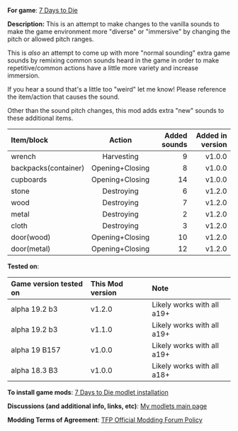 **For game**: [7 Days to Die](https://7daystodie.com)

**Description:**
This is an attempt to make changes to the vanilla sounds to make the game environment
more "diverse" or "immersive" by changing the pitch or allowed pitch ranges.  

This is *also* an attempt to come up with more "normal sounding" extra game sounds by
remixing common sounds heard in the game in order to make repetitive/common
actions have a little more variety and increase immersion.

If you hear a sound that's a little too "weird" let me know!
Please reference the item/action that causes the sound.

Other than the sound pitch changes, this mod adds extra "new" sounds to these additional items.

| Item/block          | Action             | Added sounds  | Added in version  |
|:------------------- |:------------------:| -------------:|-------------:|
| wrench              | Harvesting         | 9             | v1.0.0 |
| backpacks(container)| Opening+Closing    | 8             | v1.0.0 |
| cupboards           | Opening+Closing    | 14            | v1.0.0 |
| stone               | Destroying         | 6             | v1.2.0 |
| wood                | Destroying         | 7             | v1.2.0 |
| metal               | Destroying         | 2             | v1.2.0 |
| cloth               | Destroying         | 3             | v1.2.0 |
| door(wood)          | Opening+Closing    | 10            | v1.2.0 |
| door(metal)         | Opening+Closing    | 12            | v1.2.0 |


**Tested on**:

| Game version tested on | This Mod version  | Note |
| :------------ | :------------- | :------------- |
| alpha 19.2 b3 | v1.2.0 | Likely works with all a19+ |
| alpha 19.2 b3 | v1.1.0 | Likely works with all a19+ |
| alpha 19 B157 | v1.0.0 | Likely works with all a19+ |
| alpha 18.3 B3 | v1.0.0 | Likely works with all a18+ |

**To install game mods**: [7 Days to Die modlet installation](https://gist.github.com/doughphunghus/a1907c5f63b5fe79bd823965328f25bf)

**Discussions (and additional info, links, etc)**: [My modlets main page](https://community.7daystodie.com/topic/17197-doughs-modlets/)

**Modding Terms of Agreement**: [TFP Official Modding Forum Policy ](https://community.7daystodie.com/topic/4189-tfp-official-modding-forum-policy/)
